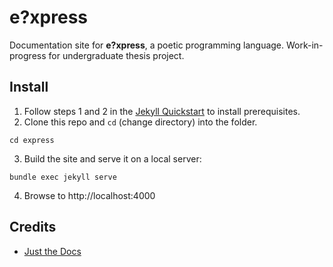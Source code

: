 # e?xpress

Documentation site for **e?xpress**, a poetic programming language. Work-in-progress for undergraduate thesis project.

## Install

1. Follow steps 1 and 2 in the [Jekyll Quickstart](https://jekyllrb.com/docs/) to install prerequisites.
2. Clone this repo and `cd` (change directory) into the folder.

```
cd express
```

3. Build the site and serve it on a local server:

```
bundle exec jekyll serve
```

4. Browse to http://localhost:4000

## Credits

- [Just the Docs](https://pmarsceill.github.io/just-the-docs/)